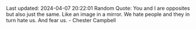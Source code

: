 Last updated: 2024-04-07 20:22:01
Random Quote: You and I are opposites but also just the same. Like an image in a mirror. We hate people and they in turn hate us. And fear us. - Chester Campbell